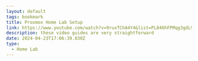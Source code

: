 ```yaml
---
layout: default
tags: bookmark
title: Proxmox Home Lab Setup
link: https://www.youtube.com/watch?v=9ruxTChA4Y4&list=PL846hFPMqg3gdL9lqzjt78kSdJenT-Q2d&pp=iAQB
description: these video guides are very straightforward
date: 2024-04-23T17:06:39.830Z
type:
  - Home Lab
---
```


